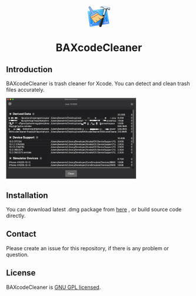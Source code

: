 <h1 align="center">
  <img src="https://github.com/BenArvin/BAXcodeCleaner/blob/master/materials/icon-64.png?raw=true">
  <p align="center">BAXcodeCleaner</p>
</h1>

## Introduction

BAXcodeCleaner is trash cleaner for Xcode. You can detect and clean trash files accurately.

<div align="left">
<img src="https://github.com/BenArvin/BAXcodeCleaner/blob/master/materials/snapshot.png?raw=true" style="width:70%;height:70%">
</div>

## Installation
<p align="left">
	<a>You can download latest .dmg package from</a>
	<a href="https://github.com/BenArvin/BAXcodeCleaner/releases">here</a>
	<a>, or build source code directly.</a>
</p>


## Contact

Please create an issue for this repository, if there is any problem or question.

## License

BAXcodeCleaner is [GNU GPL licensed](./LICENSE).
